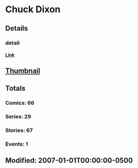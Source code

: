 # Chuck  Dixon 
## Details
### detail
#### [Link](http://marvel.com/comics/creators/74/chuck_dixon?utm_campaign=apiRef&utm_source=225578a89fc76f3d20fbffda5d17a88d)
## [Thumbnail](http://i.annihil.us/u/prod/marvel/i/mg/b/40/image_not_available.jpg)
## Totals
### Comics: 66
### Series: 29
### Stories: 67
### Events: 1
## Modified: 2007-01-01T00:00:00-0500